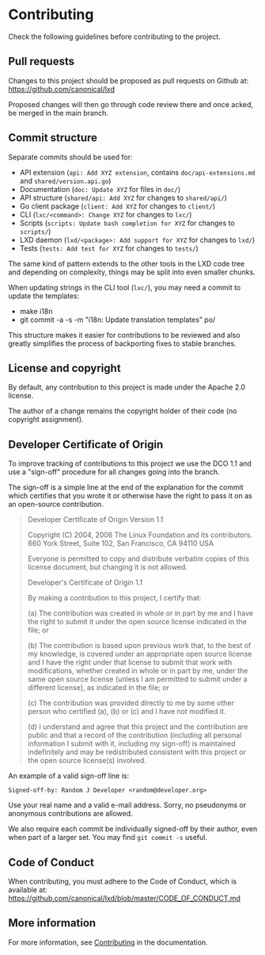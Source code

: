 # Contributing

Check the following guidelines before contributing to the project.

## Pull requests
Changes to this project should be proposed as pull requests on Github
at: <https://github.com/canonical/lxd>

Proposed changes will then go through code review there and once acked,
be merged in the main branch.

## Commit structure
Separate commits should be used for:

 - API extension (`api: Add XYZ extension`, contains `doc/api-extensions.md` and `shared/version.api.go`)
 - Documentation (`doc: Update XYZ` for files in `doc/`)
 - API structure (`shared/api: Add XYZ` for changes to `shared/api/`)
 - Go client package (`client: Add XYZ` for changes to `client/`)
 - CLI (`lxc/<command>: Change XYZ` for changes to `lxc/`)
 - Scripts (`scripts: Update bash completion for XYZ` for changes to `scripts/`)
 - LXD daemon (`lxd/<package>: Add support for XYZ` for changes to `lxd/`)
 - Tests (`tests: Add test for XYZ` for changes to `tests/`)

The same kind of pattern extends to the other tools in the LXD code tree
and depending on complexity, things may be split into even smaller chunks.

When updating strings in the CLI tool (`lxc/`), you may need a commit to update the templates:

 - make i18n
 - git commit -a -s -m "i18n: Update translation templates" po/

This structure makes it easier for contributions to be reviewed and also
greatly simplifies the process of backporting fixes to stable branches.

## License and copyright
By default, any contribution to this project is made under the Apache
2.0 license.

The author of a change remains the copyright holder of their code
(no copyright assignment).


## Developer Certificate of Origin
To improve tracking of contributions to this project we use the DCO 1.1
and use a "sign-off" procedure for all changes going into the branch.

The sign-off is a simple line at the end of the explanation for the
commit which certifies that you wrote it or otherwise have the right
to pass it on as an open-source contribution.

> Developer Certificate of Origin
> Version 1.1
>
> Copyright (C) 2004, 2006 The Linux Foundation and its contributors.
> 660 York Street, Suite 102,
> San Francisco, CA 94110 USA
>
> Everyone is permitted to copy and distribute verbatim copies of this
> license document, but changing it is not allowed.
>
> Developer's Certificate of Origin 1.1
>
> By making a contribution to this project, I certify that:
>
> (a) The contribution was created in whole or in part by me and I
>     have the right to submit it under the open source license
>     indicated in the file; or
>
> (b) The contribution is based upon previous work that, to the best
>     of my knowledge, is covered under an appropriate open source
>     license and I have the right under that license to submit that
>     work with modifications, whether created in whole or in part
>     by me, under the same open source license (unless I am
>     permitted to submit under a different license), as indicated
>     in the file; or
>
> (c) The contribution was provided directly to me by some other
>     person who certified (a), (b) or (c) and I have not modified
>     it.
>
> (d) I understand and agree that this project and the contribution
>     are public and that a record of the contribution (including all
>     personal information I submit with it, including my sign-off) is
>     maintained indefinitely and may be redistributed consistent with
>     this project or the open source license(s) involved.

An example of a valid sign-off line is:

```
Signed-off-by: Random J Developer <random@developer.org>
```

Use your real name and a valid e-mail address.
Sorry, no pseudonyms or anonymous contributions are allowed.

We also require each commit be individually signed-off by their author,
even when part of a larger set. You may find `git commit -s` useful.

## Code of Conduct

When contributing, you must adhere to the Code of Conduct, which is available at: https://github.com/canonical/lxd/blob/master/CODE_OF_CONDUCT.md

<!-- Include end contributing -->

## More information

For more information, see [Contributing](doc/contributing.md) in the documentation.
